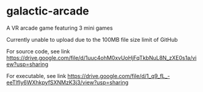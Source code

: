 # galactic-arcade
A VR arcade game featuring 3 mini games

Currently unable to upload due to the 100MB file size limit of GitHub

For source code, see link https://drive.google.com/file/d/1uuc4ohM0xvUoHjFqTkbNuL8N_zXE0s1a/view?usp=sharing

For executable, see link https://drive.google.com/file/d/1_q9_fL_-eeTlfIy6WXhkpyfSXNMzK3j3/view?usp=sharing
